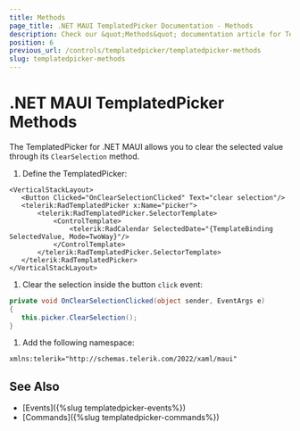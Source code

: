 ```yaml
---
title: Methods
page_title: .NET MAUI TemplatedPicker Documentation - Methods
description: Check our &quot;Methods&quot; documentation article for Telerik TemplatedPicker for .NET MAUI.
position: 6
previous_url: /controls/templatedpicker/templatedpicker-methods
slug: templatedpicker-methods
---
```


# .NET MAUI TemplatedPicker Methods

The TemplatedPicker for .NET MAUI allows you to clear the selected value through its `ClearSelection` method.

1. Define the TemplatedPicker:

 ```XAML
<VerticalStackLayout>
    <Button Clicked="OnClearSelectionClicked" Text="clear selection"/>
    <telerik:RadTemplatedPicker x:Name="picker">
        <telerik:RadTemplatedPicker.SelectorTemplate>
            <ControlTemplate>
                <telerik:RadCalendar SelectedDate="{TemplateBinding SelectedValue, Mode=TwoWay}"/>
            </ControlTemplate>
        </telerik:RadTemplatedPicker.SelectorTemplate>
    </telerik:RadTemplatedPicker>
</VerticalStackLayout>
 ```

1. Clear the selection inside the button `click` event:

 ```C#
private void OnClearSelectionClicked(object sender, EventArgs e)
{
    this.picker.ClearSelection();
}
 ```

1. Add the following namespace:

 ```XAML
xmlns:telerik="http://schemas.telerik.com/2022/xaml/maui"
 ```



## See Also

- [Events]({%slug templatedpicker-events%})
- [Commands]({%slug templatedpicker-commands%})
